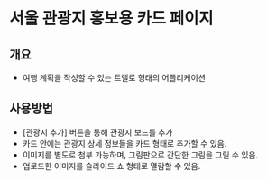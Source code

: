 # 서울 관광지 홍보용 카드 페이지
## 개요
- 여행 계획을 작성할 수 있는 트렐로 형태의 어플리케이션
## 사용방법
- [관광지 추가] 버튼을 통해 관광지 보드를 추가
- 카드 안에는 관광지 상세 정보들을 카드 형태로 추가할 수 있음.
- 이미지를 별도로 첨부 가능하며, 그림판으로 간단한 그림을 그릴 수 있음.
- 업로드한 이미지를 슬라이드 쇼 형태로 열람할 수 있음.
